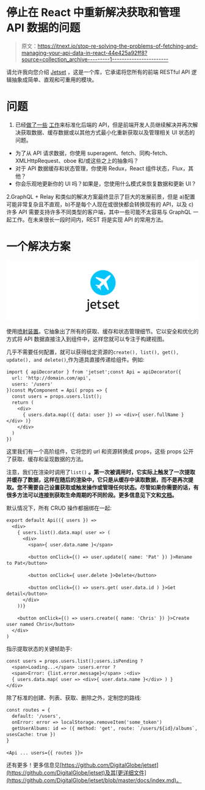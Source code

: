# 停止在 React 中重新解决获取和管理 API 数据的问题

> 原文：<https://itnext.io/stop-re-solving-the-problems-of-fetching-and-managing-your-api-data-in-react-44e425a92ff8?source=collection_archive---------1----------------------->

请允许我向您介绍 [Jetset](https://github.com/DigitalGlobe/jetset/) ，这是一个库，它承诺将您所有的前端 RESTful API 逻辑抽象成简单、直观和可重用的模块。

# 问题

1.  已经[做了一些](https://loopback.io/) [工作](http://jsonapi.org/)来标准化后端的 API，但是前端开发人员继续解决并再次解决获取数据、缓存数据或以其他方式最小化重新获取以及管理相关 UI 状态的问题。

*   为了从 API 请求数据，你使用 superagent、fetch、同构-fetch、XMLHttpRequest、oboe 和/或这些之上的抽象吗？
*   对于 API 数据缓存和状态管理，你使用 Redux，React 组件状态，Flux，其他？
*   你会乐观地更新你的 UI 吗？如果是，您使用什么模式来恢复数据和更新 UI？

2.GraphQL + Relay 和类似的解决方案最终显示了巨大的发展前景，但是 a)配置可能非常复杂且不直观，b)不是每个人现在或很快都会转换现有的 API，以及 c)许多 API 需要支持许多不同类型的客户端，其中一些可能不太容易与 GraphQL 一起工作。在未来很长一段时间内，REST 将是实现 API 的常用方法。

# 一个解决方案

![](img/3db266f8c124b7d8f3a9eff33f0e92e6.png)

使用[喷射装置](https://github.com/DigitalGlobe/jetset/)。它抽象出了所有的获取、缓存和状态管理细节。它以安全和优化的方式将 API 数据直接注入到组件中，这样您就可以专注于构建视图。

几乎不需要任何配置，就可以获得给定资源的`create(), list(), get(), update(), and delete()`,作为道具直接传递给组件。例如:

```
import { apiDecorator } from 'jetset';const Api = apiDecorator({
  url: 'http://domain.com/api',
  users: '/users'
})const MyComponent = Api( props => {
  const users = props.users.list();
  return (
    <div>
      { users.data.map(({ data: user }) => <div>{ user.fullName }</div> )}
    </div>
  )
})
```

这里我们有一个高阶组件，它将您的 url 和资源转换成 props，这些 props 公开了获取、缓存和呈现数据的方法。

注意，我们在渲染时调用了`list()` **。第一次被调用时，它实际上触发了一次提取并缓存了数据，这样在随后的渲染中，它只是从缓存中读取数据，而不是再次提取。您不需要自己设置获取或触发操作或管理任何状态。尽管如果你需要的话，有很多方法可以连接到获取生命周期的不同阶段。更多信息见下文和[文档](https://github.com/DigitalGlobe/jetset/blob/master/docs/index.md)。**

默认情况下，所有 CRUD 操作都捆绑在一起:

```
export default Api(({ users }) =>
  <div>
    { users.list().data.map( user => (
      <div>
        <span>{ user.data.name }</span>

        <button onClick={() => user.update({ name: 'Pat' }) }>Rename to Pat</button>

        <button onClick={ user.delete }>Delete</button>

        <button onClick={() => users.get( user.data.id ) }>Get detail</button>
      </div>
    ))}

    <button onClick={() => users.create({ name: 'Chris' }) }>Create user named Chris</button>
  </div>
)
```

指示提取状态的关键帧助手:

```
const users = props.users.list();users.isPending ?
  <span>Loading...</span> :users.error ?
  <span>Error: {list.error.message}</span> :<div>
  { users.data.map( user => <div>{ user.data.name }</div> ) }
</div>
```

除了标准的创建、列表、获取、删除之外，定制您的路线:

```
const routes = {
  default: '/users',
  onError: error => localStorage.removeItem('some_token')
  getUserAlbums: id => ({ method: 'get', route: `/users/${id}/albums`, usesCache: true })
}

<Api ... users={{ routes }}>
```

还有更多！更多信息见[https://github.com/DigitalGlobe/jetset](https://github.com/DigitalGlobe/jetset)及其[更详细文件](https://github.com/DigitalGlobe/jetset/blob/master/docs/index.md)。